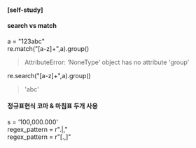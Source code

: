 #### [self-study]

#### search vs match 
a = "123abc" <br>
re.match("[a-z]+",a).group() <br>

> AttributeError: 'NoneType' object has no attribute 'group'<br>

re.search("[a-z]+",a).group()<br>

> 'abc' <br>


#### 정규표현식 코마 & 마침표 두개 사용
s = '100,000.000' <br>
regex_pattern = r"\.|,"	 <br>
regex_pattern = r"[.,]"  <br>
